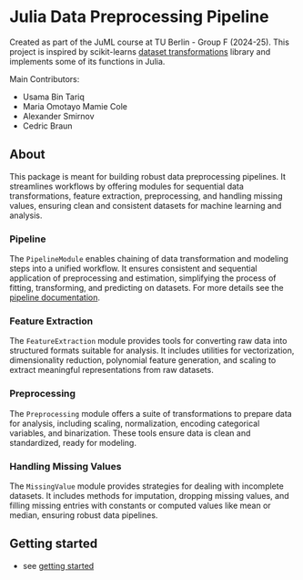 <!-- developer docs -->

# Julia Data Preprocessing Pipeline
Created as part of the JuML course at TU Berlin - Group F (2024-25). This project is inspired by scikit-learns [dataset transformations](https://scikit-learn.org/stable/data_transforms.html) library and implements some of its functions in Julia. 

Main Contributors:
- Usama Bin Tariq
- Maria Omotayo Mamie Cole
- Alexander Smirnov
- Cedric Braun

## About
This package is meant for building robust data preprocessing pipelines. It streamlines workflows by offering modules for sequential data transformations, feature extraction, preprocessing, and handling missing values, ensuring clean and consistent datasets for machine learning and analysis.

### Pipeline
The `PipelineModule` enables chaining of data transformation and modeling steps into a unified workflow. It ensures consistent and sequential application of preprocessing and estimation, simplifying the process of fitting, transforming, and predicting on datasets. For more details see the [pipeline documentation](docs/pipeline.md).

### Feature Extraction
The `FeatureExtraction` module provides tools for converting raw data into structured formats suitable for analysis. It includes utilities for vectorization, dimensionality reduction, polynomial feature generation, and scaling to extract meaningful representations from raw datasets.

### Preprocessing
The `Preprocessing` module offers a suite of transformations to prepare data for analysis, including scaling, normalization, encoding categorical variables, and binarization. These tools ensure data is clean and standardized, ready for modeling.

### Handling Missing Values
The `MissingValue` module provides strategies for dealing with incomplete datasets. It includes methods for imputation, dropping missing values, and filling missing entries with constants or computed values like mean or median, ensuring robust data pipelines.


## Getting started
-  see [getting started](docs/getting-started.md)
